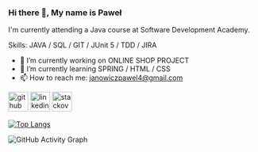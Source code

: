 ### Hi there 👋, My name is Paweł
I'm currently attending a Java course at Software Development Academy.

Skills: JAVA / SQL / GIT / JUnit 5 / TDD / JIRA

- 🔭 I’m currently working on ONLINE SHOP PROJECT 
- 🌱 I’m currently learning SPRING / HTML / CSS 
- 📫 How to reach me: janowiczpawel4@gmail.com 


[<img src='https://cdn.jsdelivr.net/npm/simple-icons@3.0.1/icons/github.svg' alt='github' height='40'>](https://github.com/PawelJanowicz1)  [<img src='https://cdn.jsdelivr.net/npm/simple-icons@3.0.1/icons/linkedin.svg' alt='linkedin' height='40'>](https://www.linkedin.com/in/https://www.linkedin.com/in/paweł-janowicz-4238a2223//)  [<img src='https://cdn.jsdelivr.net/npm/simple-icons@3.0.1/icons/stackoverflow.svg' alt='stackoverflow' height='40'>](https://stackoverflow.com/users/22591964)  

[![Top Langs](https://github-readme-stats.vercel.app/api/top-langs/?username=PawelJanowicz1)](https://github.com/anuraghazra/github-readme-stats)

![GitHub Activity Graph](https://activity-graph.herokuapp.com/graph?username=PawelJanowicz1)  


